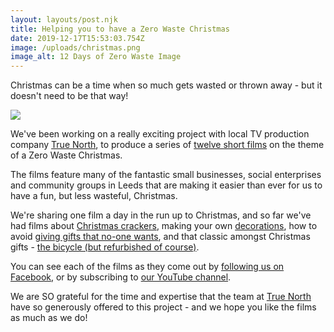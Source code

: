 ```yaml
---
layout: layouts/post.njk
title: Helping you to have a Zero Waste Christmas
date: 2019-12-17T15:53:03.754Z
image: /uploads/christmas.png
image_alt: 12 Days of Zero Waste Image
---
```

Christmas can be a time when so much gets wasted or thrown away - but it doesn't need to be that way!

![](/uploads/12days.jpg)

We've been working on a really exciting project with local TV production company [True North](https://www.truenorth.tv/), to produce a series of [twelve short films](https://www.youtube.com/channel/UCD4AOnL4OuGUnxHqDi_5ghQ/videos?view_as=public) on the theme of a Zero Waste Christmas.

The films feature many of the fantastic small businesses, social enterprises and community groups in Leeds that are making it easier than ever for us to have a fun, but less wasteful, Christmas. 

We're sharing one film a day in the run up to Christmas, and so far we've had films about [Christmas crackers](https://www.youtube.com/watch?v=gvi56N-onJM), making your own [decorations](https://www.youtube.com/watch?v=YuOFYE0sxtI&t=29s), how to avoid [giving gifts that no-one wants](https://www.youtube.com/watch?v=nB81ZlGAijo), and that classic amongst Christmas gifts - [the bicycle (but refurbished of course)](https://www.youtube.com/watch?v=cJ-BXnBHUlk).

You can see each of the films as they come out by [following us on Facebook](https://www.facebook.com/zerowasteleeds/), or by subscribing to [our YouTube channel](https://www.youtube.com/playlist?list=PLcImqkHEpk0pB_bvCe8dLyhwYma2pn3zg).

We are SO grateful for the time and expertise that the team at [True North](https://www.truenorth.tv/) have so generously offered to this project - and we hope you like the films as much as we do!

![]()